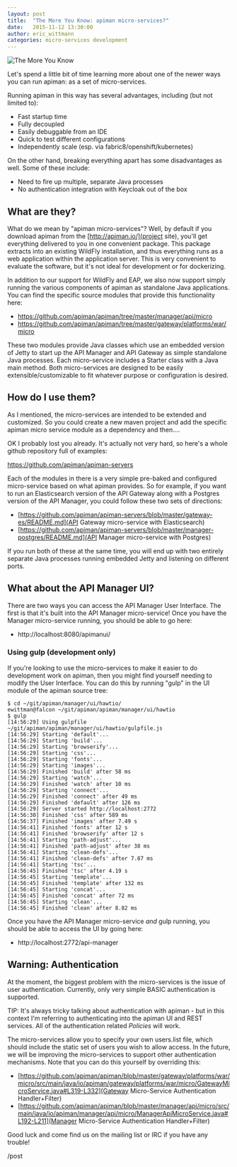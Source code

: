 ```yaml
---
layout: post
title:  "The More You Know: apiman micro-services?"
date:   2015-11-12 13:30:00
author: eric_wittmann
categories: micro-services development
---
```


![The More You Know](http://www.actuarialoutpost.com/actuarial_discussion_forum/images/smilies/MoreYouKnow.png)

Let's spend a little bit of time learning more about one of the newer ways you
can run apiman:  as a set of micro-services.

Running apiman in this way has several advantages, including (but not limited to):

* Fast startup time
* Fully decoupled
* Easily debuggable from an IDE
* Quick to test different configurations
* Independently scale (esp. via fabric8/openshift/kubernetes)

<!--more-->

On the other hand, breaking everything apart has some disadvantages as well.
Some of these include:

* Need to fire up multiple, separate Java processes
* No authentication integration with Keycloak out of the box

## What are they?
What do we mean by "apiman micro-services"?  Well, by default if you download 
apiman from the [http://apiman.io/](project site), you'll get everything delivered
to you in one convenient package.  This package extracts into an existing WildFly
installation, and thus everything runs as a web application within the application
server.  This is very convenient to evaluate the software, but it's not ideal for
development or for dockerizing.

In addition to our support for WildFly and EAP, we also now support simply running
the various components of apiman as standalone Java applications.  You can find 
the specific source modules that provide this functionality here:

* https://github.com/apiman/apiman/tree/master/manager/api/micro
* https://github.com/apiman/apiman/tree/master/gateway/platforms/war/micro

These two modules provide Java classes which use an embedded version of Jetty to 
start up the API Manager and API Gateway as simple standalone Java processes.  Each
micro-service includes a Starter class with a Java main method.  Both micro-services
are designed to be easily extensible/customizable to fit whatever purpose or 
configuration is desired.

## How do I use them?
As I mentioned, the micro-services are intended to be extended and customized.  So
you could create a new maven project and add the specific apiman micro service
module as a dependency and then....

OK I probably lost you already.  It's actually not very hard, so here's a whole
github repository full of examples:

https://github.com/apiman/apiman-servers

Each of the modules in there is a very simple pre-baked and configured micro-service
based on what apiman provides.  So for example, if you want to run an Elasticsearch
version of the API Gateway along with a Postgres version of the API Manager, you 
could follow these two sets of directions:

* [https://github.com/apiman/apiman-servers/blob/master/gateway-es/README.md](API Gateway micro-service with Elasticsearch)
* [https://github.com/apiman/apiman-servers/blob/master/manager-postgres/README.md](API Manager micro-service with Postgres)

If you run both of these at the same time, you will end up with two entirely separate
Java processes running embedded Jetty and listening on different ports.

## What about the API Manager UI?
There are two ways you can access the API Manager User Interface.  The first is that
it's built into the API Manager micro-service!  Once you have the Manager micro-service
running, you should be able to go here:

* http://localhost:8080/apimanui/

### Using gulp (development only)
If you're looking to use the micro-services to make it easier to do development
work on apiman, then you might find yourself needing to modify the User Interface.
You can do this by running "gulp" in the UI module of the apiman source tree:

```
$ cd ~/git/apiman/manager/ui/hawtio/
ewittman@falcon ~/git/apiman/apiman/manager/ui/hawtio
$ gulp
[14:56:29] Using gulpfile ~/git/apiman/apiman/manager/ui/hawtio/gulpfile.js
[14:56:29] Starting 'default'...
[14:56:29] Starting 'build'...
[14:56:29] Starting 'browserify'...
[14:56:29] Starting 'css'...
[14:56:29] Starting 'fonts'...
[14:56:29] Starting 'images'...
[14:56:29] Finished 'build' after 58 ms
[14:56:29] Starting 'watch'...
[14:56:29] Finished 'watch' after 10 ms
[14:56:29] Starting 'connect'...
[14:56:29] Finished 'connect' after 49 ms
[14:56:29] Finished 'default' after 126 ms
[14:56:29] Server started http://localhost:2772
[14:56:30] Finished 'css' after 589 ms
[14:56:37] Finished 'images' after 7.49 s
[14:56:41] Finished 'fonts' after 12 s
[14:56:41] Finished 'browserify' after 12 s
[14:56:41] Starting 'path-adjust'...
[14:56:41] Finished 'path-adjust' after 38 ms
[14:56:41] Starting 'clean-defs'...
[14:56:41] Finished 'clean-defs' after 7.87 ms
[14:56:41] Starting 'tsc'...
[14:56:45] Finished 'tsc' after 4.19 s
[14:56:45] Starting 'template'...
[14:56:45] Finished 'template' after 132 ms
[14:56:45] Starting 'concat'...
[14:56:45] Finished 'concat' after 72 ms
[14:56:45] Starting 'clean'...
[14:56:45] Finished 'clean' after 8.82 ms
```

Once you have the API Manager micro-service *and* gulp running, you should be
able to access the UI by going here:

* http://localhost:2772/api-manager

## Warning: Authentication
At the moment, the biggest problem with the micro-services is the issue of user
authentication.  Currently, only very simple BASIC authentication is supported.

TIP: It's always tricky talking about authentication with apiman - but in this context
I'm referring to authenticating into the apiman UI and REST services.  All of the
authentication related *Policies* will work.

The micro-services allow you to specify your own users.list file, which should
include the static set of users you wish to allow access.  In the future, we will
be improving the micro-services to support other authentication mechanisms.  Note
that you can do this yourself by overriding this:

* [https://github.com/apiman/apiman/blob/master/gateway/platforms/war/micro/src/main/java/io/apiman/gateway/platforms/war/micro/GatewayMicroService.java#L319-L332](Gateway Micro-Service Authentication Handler+Filter)
* [https://github.com/apiman/apiman/blob/master/manager/api/micro/src/main/java/io/apiman/manager/api/micro/ManagerApiMicroService.java#L192-L211](Manager Micro-Service Authentication Handler+Filter)


Good luck and come find us on the mailing list or IRC if you have any trouble!

/post
